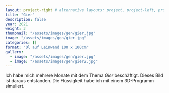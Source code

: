 ```yaml
---
layout: project-right # alternative layouts: project, project-left, project-right, project-top
title: "Gier"
description: false
year: 2021
weight: 3
thumbnail: "/assets/images/gen/gier.jpg"
image: "/assets/images/gen/gier.jpg"
categories: []
format: "Öl auf Leinwand 100 x 100cm"
gallery:
  - image: "/assets/images/gen/gier.jpg"
  - image: "/assets/images/gen/gier2.jpg"
---
```


Ich habe mich mehrere Monate mit dem Thema *Gier* beschäftigt. Dieses Bild ist daraus entstanden. Die Flüssigkeit habe ich mit einem 3D-Programm simuliert.
